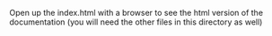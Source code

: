 Open up the index.html with a browser to see the html version
of the documentation (you will need the other files in this directory as well)
